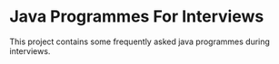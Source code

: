 # Java Programmes For Interviews
This project contains some frequently asked java programmes during interviews.
